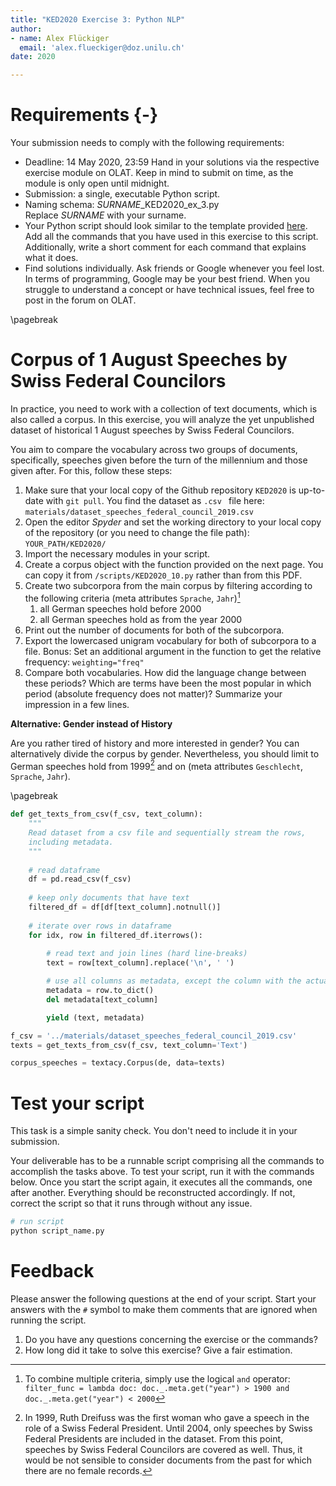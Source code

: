 ```yaml
---
title: "KED2020 Exercise 3: Python NLP"
author:  
- name: Alex Flückiger
  email: 'alex.flueckiger@doz.unilu.ch'
date: 2020

---
```




# Requirements {-}

Your submission needs to comply with the following requirements:

- Deadline: 14 May 2020, 23:59
  Hand in your solutions via the respective exercise module on OLAT. Keep in mind to submit on time, as the module is only open until midnight.
- Submission: a single, executable Python script. 
- Naming schema: *SURNAME*_KED2020_ex_3.py  
  Replace *SURNAME* with your surname. 
- Your Python script should look similar to the template provided [here](https://aflueckiger.github.io/KED2020/). Add all the commands that you have used in this exercise to this script. Additionally, write a short comment for each command that explains what it does.
- Find solutions individually. Ask friends or Google whenever you feel lost. In terms of programming, Google may be your best friend. When you struggle to understand a concept or have technical issues, feel free to post in the forum on OLAT.


\pagebreak 



# Corpus of 1 August Speeches by Swiss Federal Councilors

In practice, you need to work with a collection of text documents, which is also called a corpus. In this exercise, you will analyze the yet unpublished dataset of historical 1 August speeches by Swiss Federal Councilors.

You aim to compare the vocabulary across two groups of documents, specifically, speeches given before the turn of the millennium and those given after. For this, follow these steps:

1. Make sure that your local copy of the Github repository `KED2020` is up-to-date with `git pull`. You find the dataset as `.csv ` file here: `materials/dataset_speeches_federal_council_2019.csv`
2. Open the editor *Spyder* and set the working directory to your local copy of the repository (or you need to change the file path): `YOUR_PATH/KED2020/`
3. Import the necessary modules in your script.
4. Create a corpus object with the function provided on the next page. You can copy it from `/scripts/KED2020_10.py` rather than from this PDF.
5. Create two subcorpora from the main corpus by filtering according to the following criteria (meta attributes `Sprache`, `Jahr`)[^criteria]
   1. all German speeches hold before 2000
   2. all German speeches hold as from the year 2000
6. Print out the number of documents for both of the subcorpora.
7. Export the lowercased unigram vocabulary for both of subcorpora to a file. Bonus: Set an additional argument in the function to get the relative frequency: `weighting="freq" `
8. Compare both vocabularies. How did the language change between these periods? Which are terms have been the most popular in which period (absolute frequency does not matter)? Summarize your impression in a few lines.



**Alternative: Gender instead of History**

Are you rather tired of history and more interested in gender? You can alternatively divide the corpus by gender. Nevertheless, you should limit to German speeches hold from 1999[^gender] and on (meta attributes `Geschlecht`,  `Sprache`, `Jahr`).

[^criteria]: To combine multiple criteria, simply use the logical `and` operator: `filter_func = lambda doc: doc._.meta.get("year") > 1900 and doc._.meta.get("year") < 2000`
[^gender]:  In 1999, Ruth Dreifuss was the first woman who gave a speech in the role of a Swiss Federal President. Until 2004, only speeches by Swiss Federal Presidents are included in the dataset. From this point, speeches by Swiss Federal Councilors are covered as well. Thus, it would be not sensible to consider documents from the past for which there are no female records.


\pagebreak

```python
def get_texts_from_csv(f_csv, text_column):
    """
    Read dataset from a csv file and sequentially stream the rows,
    including metadata.
    """
    
    # read dataframe
    df = pd.read_csv(f_csv)
    
    # keep only documents that have text
    filtered_df = df[df[text_column].notnull()]
    
    # iterate over rows in dataframe
    for idx, row in filtered_df.iterrows():
        
        # read text and join lines (hard line-breaks)
        text = row[text_column].replace('\n', ' ')

        # use all columns as metadata, except the column with the actual text
        metadata = row.to_dict()
        del metadata[text_column]

        yield (text, metadata)

f_csv = '../materials/dataset_speeches_federal_council_2019.csv'
texts = get_texts_from_csv(f_csv, text_column='Text')

corpus_speeches = textacy.Corpus(de, data=texts)
```



# Test your script

This task is a simple sanity check. You don't need to include it in your submission.

Your deliverable has to be a runnable script comprising all the commands to accomplish the tasks above. To test your script, run it with the commands below. Once you start the script again, it executes all the commands, one after another. Everything should be reconstructed accordingly. If not, correct the script so that it runs through without any issue.

```python
# run script
python script_name.py
```



# Feedback

Please answer the following questions at the end of your script. Start your answers with the `#` symbol to make them comments that are ignored when running the script.

1. Do you have any questions concerning the exercise or the commands?
2. How long did it take to solve this exercise? Give a fair estimation.
